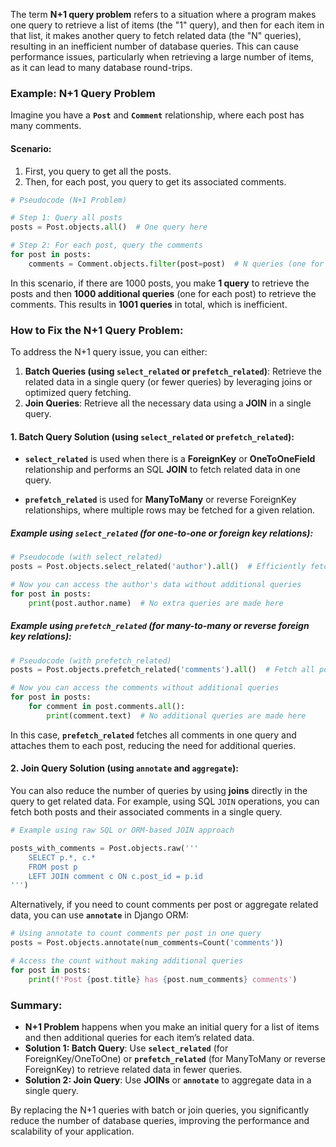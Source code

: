 

The term **N+1 query problem** refers to a situation where a program makes one query to retrieve a list of items (the "1" query), and then for each item in that list, it makes another query to fetch related data (the "N" queries), resulting in an inefficient number of database queries. This can cause performance issues, particularly when retrieving a large number of items, as it can lead to many database round-trips.

### **Example: N+1 Query Problem**

Imagine you have a **`Post`** and **`Comment`** relationship, where each post has many comments.

#### Scenario:

1. First, you query to get all the posts.
2. Then, for each post, you query to get its associated comments.

```python
# Pseudocode (N+1 Problem)

# Step 1: Query all posts
posts = Post.objects.all()  # One query here

# Step 2: For each post, query the comments
for post in posts:
    comments = Comment.objects.filter(post=post)  # N queries (one for each post)
```

In this scenario, if there are 1000 posts, you make **1 query** to retrieve the posts and then **1000 additional queries** (one for each post) to retrieve the comments. This results in **1001 queries** in total, which is inefficient.

### **How to Fix the N+1 Query Problem:**

To address the N+1 query issue, you can either:

1. **Batch Queries (using `select_related` or `prefetch_related`)**: Retrieve the related data in a single query (or fewer queries) by leveraging joins or optimized query fetching.
2. **Join Queries**: Retrieve all the necessary data using a **JOIN** in a single query.

#### 1. **Batch Query Solution (using `select_related` or `prefetch_related`):**

- **`select_related`** is used when there is a **ForeignKey** or **OneToOneField** relationship and performs an SQL **JOIN** to fetch related data in one query.
    
- **`prefetch_related`** is used for **ManyToMany** or reverse ForeignKey relationships, where multiple rows may be fetched for a given relation.
    

##### Example using `select_related` (for one-to-one or foreign key relations):

```python
# Pseudocode (with select_related)
posts = Post.objects.select_related('author').all()  # Efficiently fetch posts and authors in one query

# Now you can access the author's data without additional queries
for post in posts:
    print(post.author.name)  # No extra queries are made here
```

##### Example using `prefetch_related` (for many-to-many or reverse foreign key relations):

```python
# Pseudocode (with prefetch_related)
posts = Post.objects.prefetch_related('comments').all()  # Fetch all posts and their related comments in two queries

# Now you can access the comments without additional queries
for post in posts:
    for comment in post.comments.all():
        print(comment.text)  # No additional queries are made here
```

In this case, **`prefetch_related`** fetches all comments in one query and attaches them to each post, reducing the need for additional queries.

#### 2. **Join Query Solution (using `annotate` and `aggregate`):**

You can also reduce the number of queries by using **joins** directly in the query to get related data. For example, using SQL `JOIN` operations, you can fetch both posts and their associated comments in a single query.

```python
# Example using raw SQL or ORM-based JOIN approach

posts_with_comments = Post.objects.raw('''
    SELECT p.*, c.*
    FROM post p
    LEFT JOIN comment c ON c.post_id = p.id
''')
```

Alternatively, if you need to count comments per post or aggregate related data, you can use **`annotate`** in Django ORM:

```python
# Using annotate to count comments per post in one query
posts = Post.objects.annotate(num_comments=Count('comments'))

# Access the count without making additional queries
for post in posts:
    print(f'Post {post.title} has {post.num_comments} comments')
```

### **Summary:**

- **N+1 Problem** happens when you make an initial query for a list of items and then additional queries for each item’s related data.
- **Solution 1: Batch Query**: Use **`select_related`** (for ForeignKey/OneToOne) or **`prefetch_related`** (for ManyToMany or reverse ForeignKey) to retrieve related data in fewer queries.
- **Solution 2: Join Query**: Use **JOINs** or **`annotate`** to aggregate data in a single query.

By replacing the N+1 queries with batch or join queries, you significantly reduce the number of database queries, improving the performance and scalability of your application.
